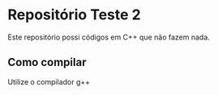 # Repositório Teste 2

Este repositório possi códigos em C++ que não fazem nada.

## Como compilar

Utilize o compilador g++
